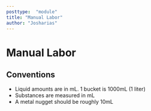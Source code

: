 ```yaml
---
posttype:  "module"  
title: "Manual Labor"
author: "Josharias"
---
```

# Manual Labor

## Conventions

- Liquid amounts are in mL.  1 bucket is 1000mL (1 liter)
- Substances are measured in mL
- A metal nugget should be roughly 10mL
